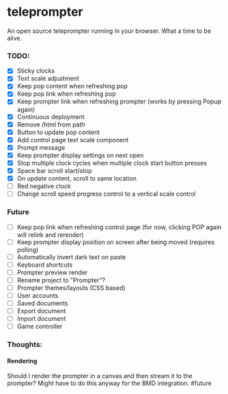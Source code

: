 # teleprompter
An open source teleprompter running in your browser. What a time to be alive.

### TODO:
- [x] Sticky clocks
- [x] Text scale adjustment
- [x] Keep pop content when refreshing pop
- [x] Keep pop link when refreshing pop
- [x] Keep prompter link when refreshing prompter (works by pressing Popup again)
- [x] Continuous deployment
- [x] Remove /html from path
- [x] Button to update pop content
- [x] Add control page text scale component
- [x] Prompt message
- [x] Keep prompter display settings on next open
- [x] Stop multiple clock cycles when multiple clock start button presses
- [x] Space bar scroll start/stop
- [x] On update content, scroll to same location
- [ ] Red negative clock
- [ ] Change scroll speed progress control to a vertical scale control

### Future
- [ ] Keep pop link when refreshing control page (for now, clicking POP again will relink and rerender)
- [ ] Keep prompter display position on screen after being moved (requires polling)
- [ ] Automatically invert dark text on paste
- [ ] Keyboard shortcuts
- [ ] Prompter preview render
- [ ] Rename project to "Prompter"?
- [ ] Prompter themes/layouts (CSS based)
- [ ] User accounts 
- [ ] Saved documents 
- [ ] Export document 
- [ ] Import document 
- [ ] Game controller 

### Thoughts:
#### Rendering
Should I render the prompter in a canvas and then stream it to the prompter? Might have to do this anyway for the BMD integration. #future

